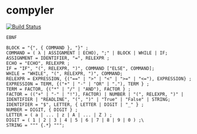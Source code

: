 # compyler

[![Build Status](https://travis-ci.com/Fogelman/compyler.svg?token=m4KMpTsinBJNfZSW8czm&branch=master)](https://travis-ci.com/Fogelman/compyler)

```
EBNF

BLOCK = "{", { COMMAND }, "}" ;
COMMAND = ( λ | ASSIGNMENT | ECHO), ";" | BLOCK | WHILE | IF;
ASSIGNMENT = IDENTIFIER, "=", RELEXPR ;
ECHO = "ECHO", RELEXPR ;
IF = "IF", "(", RELEXPR, ")", COMMAND ["ELSE", COMMAND];
WHILE = "WHILE", "(", RELEXPR, ")", COMMAND;
RELEXPR = EXPRESSION, {("==" | ">" | "<" | ">=" | "<="), EXPRESSION} ;
EXPRESSION = TERM, {("+" | "-" | "OR" | "."), TERM } ;
TERM = FACTOR, {("*" | "/" | "AND"), FACTOR } ;
FACTOR = (("+" | "-" | "!"), FACTOR) | NUMBER | "(", RELEXPR, ")" | IDENTIFIER | "READLINE", "(", ")" | "True" | "False" | STRING;
IDENTIFIER = "$", LETTER, { LETTER | DIGIT | "_" } ;
NUMBER = DIGIT, { DIGIT } ;
LETTER = ( a | ... | z | A | ... | Z ) ;
DIGIT = ( 1 | 2 | 3 | 4 | 5 | 6 | 7 | 8 | 9 | 0 ) ;\
STRING = """ {.*} """;
```
